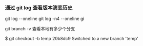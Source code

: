 ### 通过 git log 查看版本演变历史

git log --oneline
git log -n4 --oneline
gi


git branch -v 查看本地有多少个分支




$ git checkout -b temp 20b8dc9
Switched to a new branch 'temp'



